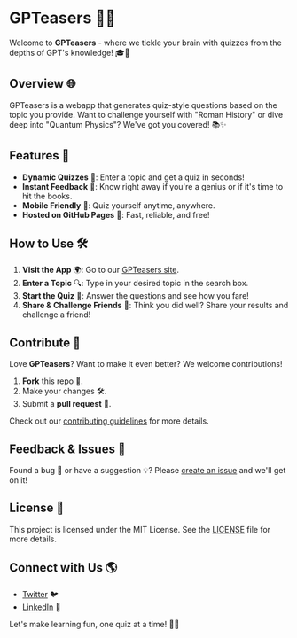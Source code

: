 # GPTeasers 🧠💡

Welcome to **GPTeasers** - where we tickle your brain with quizzes from the depths of GPT's knowledge! 🎓🤖

## Overview 🌐

GPTeasers is a webapp that generates quiz-style questions based on the topic you provide. Want to challenge yourself with "Roman History" or dive deep into "Quantum Physics"? We've got you covered! 📚✨

## Features 🌟

- **Dynamic Quizzes** 📝: Enter a topic and get a quiz in seconds!
- **Instant Feedback** 💬: Know right away if you're a genius or if it's time to hit the books.
- **Mobile Friendly** 📱: Quiz yourself anytime, anywhere.
- **Hosted on GitHub Pages** 🚀: Fast, reliable, and free!

## How to Use 🛠️

1. **Visit the App** 🌍: Go to our [GPTeasers site](your-github-page-url-here).
2. **Enter a Topic** 🔍: Type in your desired topic in the search box.
3. **Start the Quiz** 🎉: Answer the questions and see how you fare!
4. **Share & Challenge Friends** 🤝: Think you did well? Share your results and challenge a friend!

## Contribute 🤲

Love **GPTeasers**? Want to make it even better? We welcome contributions!

1. **Fork** this repo 🍴.
2. Make your changes 🛠️.
3. Submit a **pull request** 👥.

Check out our [contributing guidelines](link-to-contributing.md) for more details.

## Feedback & Issues 💭

Found a bug 🐛 or have a suggestion 💡? Please [create an issue](link-to-issues-page) and we'll get on it!

## License 📄

This project is licensed under the MIT License. See the [LICENSE](link-to-license-file) file for more details.

## Connect with Us 🌎

- [Twitter](your-twitter-url) 🐦
- [LinkedIn](your-linkedin-url) 💼

Let's make learning fun, one quiz at a time! 🎈🎉
